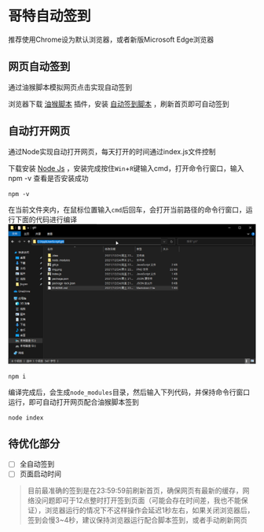 # 哥特自动签到
推荐使用Chrome设为默认浏览器，或者新版Microsoft Edge浏览器

## 网页自动签到
通过油猴脚本模拟网页点击实现自动签到

浏览器下载 [油猴脚本](https://chrome.google.com/webstore/detail/tampermonkey/dhdgffkkebhmkfjojejmpbldmpobfkfo) 插件，安装 [自动签到脚本](https://greasyfork.org/zh-CN/scripts/437544-%E5%93%A5%E7%89%B9%E5%8A%A8%E6%BC%AB%E7%8E%8B%E5%9B%BD%E8%87%AA%E5%8A%A8%E7%AD%BE%E5%88%B0) ，刷新首页即可自动签到

## 自动打开网页
通过Node实现自动打开网页，每天打开的时间通过index.js文件控制

下载安装 [Node Js](https://nodejs.org/zh-cn/) ，安装完成按住`Win`+`R`键输入cmd，打开命令行窗口，输入npm -v 查看是否安装成功
```shell
npm -v
```
在当前文件夹内，在鼠标位置输入`cmd`后回车，会打开当前路径的命令行窗口，运行下面的代码进行编译
![img_1.png](img_1.png)
```shell
npm i
```
编译完成后，会生成`node_modules`目录，然后输入下列代码，并保持命令行窗口运行，即可自动打开网页配合油猴脚本签到
```shell
node index
```
## 待优化部分
- [ ] 全自动签到
- [ ] 页面启动时间
> 目前最准确的签到是在23:59:59前刷新首页，确保网页有最新的缓存，网络没问题即可于12点整时打开签到页面（可能会存在时间差，我也不能保证），浏览器运行的情况下不这样操作会延迟1秒左右，如果关闭浏览器后，签到会慢3~4秒，建议保持浏览器运行配合脚本签到，或者手动刷新网页
